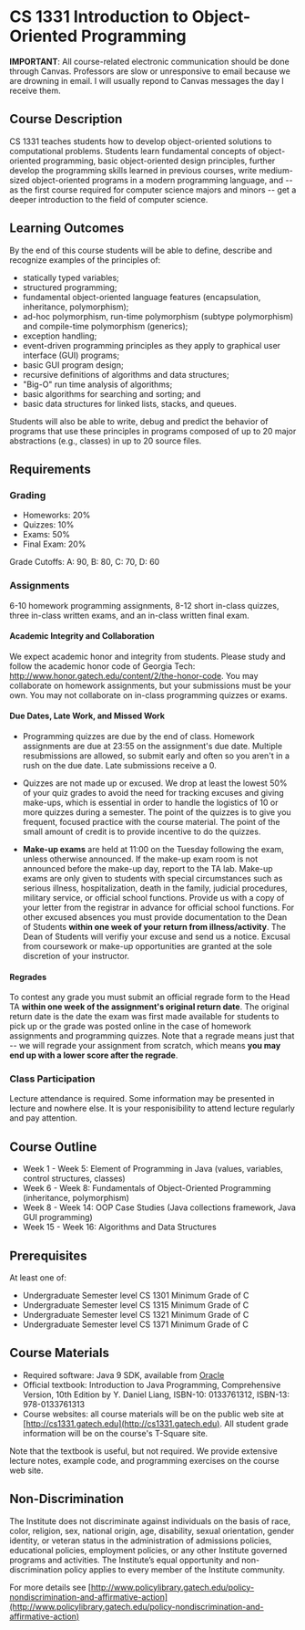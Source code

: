 # CS 1331 Introduction to Object-Oriented Programming

**IMPORTANT**: All course-related electronic communication should be done through Canvas. Professors are slow or unresponsive to email because we are drowning in email. I will usually repond to Canvas messages the day I receive them.

## Course Description

CS 1331 teaches students how to develop object-oriented solutions to computational problems. Students learn fundamental concepts of object-oriented programming, basic object-oriented design principles, further develop the programming skills learned in previous courses, write medium-sized object-oriented programs in a modern programming language, and -- as the first course required for computer science majors and minors -- get a deeper introduction to the field of computer science.

## Learning Outcomes

By the end of this course students will be able to define, describe and recognize examples of the principles of:

* statically typed variables;
* structured programming;
* fundamental object-oriented language features (encapsulation, inheritance, polymorphism);
* ad-hoc polymorphism, run-time polymorphism (subtype polymorphism) and compile-time polymorphism (generics);
* exception handling;
* event-driven programming principles as they apply to graphical user interface (GUI) programs;
* basic GUI program design;
* recursive definitions of algorithms and data structures;
* "Big-O" run time analysis of algorithms;
* basic algorithms for searching and sorting; and
* basic data structures for linked lists, stacks, and queues.

Students will also be able to write, debug and predict the behavior of programs that use these principles in programs composed of up to 20 major abstractions (e.g., classes) in up to 20 source files.

## Requirements

### Grading

* Homeworks: 20%
* Quizzes: 10%
* Exams: 50%
* Final Exam: 20%

Grade Cutoffs: A: 90, B: 80, C: 70, D: 60

### Assignments

6-10 homework programming assignments, 8-12 short in-class quizzes, three in-class written exams, and an in-class written final exam.

#### Academic Integrity and Collaboration

We expect academic honor and integrity from students. Please study and follow the academic honor code of Georgia Tech: http://www.honor.gatech.edu/content/2/the-honor-code. You may collaborate on homework assignments, but your submissions must be your own. You may not collaborate on in-class programming quizzes or exams.

#### Due Dates, Late Work, and Missed Work

* Programming quizzes are due by the end of class. Homework assignments are due at 23:55 on the assignment's due date. Multiple resubmissions are allowed, so submit early and often so you aren't in a rush on the due date. Late submissions receive a 0.

* Quizzes are not made up or excused. We drop at least the lowest 50% of your quiz grades to avoid the need for tracking excuses and giving make-ups, which is essential in order to handle the logistics of 10 or more quizzes during a semester. The point of the quizzes is to give you frequent, focused practice with the course material. The point of the small amount of credit is to provide incentive to do the quizzes.

* **Make-up exams** are held at 11:00 on the Tuesday following the exam, unless otherwise announced. If the make-up exam room is not announced before the make-up day, report to the TA lab. Make-up exams are only given to students with special circumstances such as serious illness, hospitalization, death in the family, judicial procedures, military service, or official school functions. Provide us with a copy of your letter from the registrar in advance for official school functions. For other excused absences you must provide documentation to the Dean of Students **within one week of your return from illness/activity**. The Dean of Students will verifiy your excuse and send us a notice. Excusal from coursework or make-up opportunities are granted at the sole discretion of your instructor.

#### Regrades

To contest any grade you must submit an official regrade form to the Head TA **within one week of the assignment's original return date**. The original return date is the date the exam was first made available for students to pick up or the grade was posted online in the case of homework assignments and programming quizzes. Note that a regrade means just that -- we will regrade your assignment from scratch, which means **you may end up with a lower score after the regrade**.

### Class Participation

Lecture attendance is required. Some information may be presented in lecture and nowhere else. It is your responisibility to attend lecture regularly and pay attention.

## Course Outline

* Week 1 - Week 5: Element of Programming in Java (values, variables, control structures, classes)
* Week 6 - Week 8: Fundamentals of Object-Oriented Programming (inheritance, polymorphism)
* Week 8 - Week 14: OOP Case Studies (Java collections framework, Java GUI programming)
* Week 15 - Week 16: Algorithms and Data Structures

## Prerequisites

At least one of:

* Undergraduate Semester level CS 1301 Minimum Grade of C
* Undergraduate Semester level CS 1315 Minimum Grade of C
* Undergraduate Semester level CS 1321 Minimum Grade of C
* Undergraduate Semester level CS 1371 Minimum Grade of C

## Course Materials

* Required software: Java 9 SDK, available from [Oracle](http://www.oracle.com/technetwork/java/javase/downloads/index-jsp-138363.html)
* Official textbook: Introduction to Java Programming, Comprehensive Version, 10th Edition by Y. Daniel Liang, ISBN-10: 0133761312, ISBN-13: 978-0133761313
* Course websites: all course materials will be on the public web site at [http://cs1331.gatech.edu](http://cs1331.gatech.edu). All student grade information will be on the course's T-Square site.

Note that the textbook is useful, but not required. We provide extensive lecture notes, example code, and programming exercises on the course web site.

## Non-Discrimination

The Institute does not discriminate against individuals on the basis of race, color, religion, sex, national origin, age, disability, sexual orientation, gender identity, or veteran status in the administration of admissions policies, educational policies, employment policies, or any other Institute governed programs and activities. The Institute’s equal opportunity and non-discrimination policy applies to every member of the Institute community.

For more details see [http://www.policylibrary.gatech.edu/policy-nondiscrimination-and-affirmative-action](http://www.policylibrary.gatech.edu/policy-nondiscrimination-and-affirmative-action)
